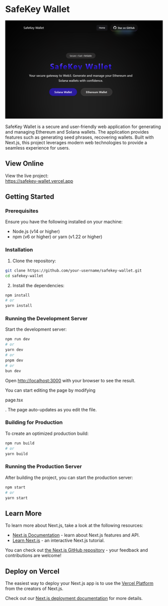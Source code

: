 # SafeKey Wallet
![SafeKey Wallet Homepage](public/image.png)

SafeKey Wallet is a secure and user-friendly web application for generating and managing Ethereum and Solana wallets. The application provides features such as generating seed phrases, recovering wallets. Built with Next.js, this project leverages modern web technologies to provide a seamless experience for users.

## View Online

View the live project: <br>
https://safekey-wallet.vercel.app

## Getting Started

### Prerequisites

Ensure you have the following installed on your machine:

- Node.js (v14 or higher)
- npm (v6 or higher) or yarn (v1.22 or higher)

### Installation

1. Clone the repository:

```bash
git clone https://github.com/your-username/safekey-wallet.git
cd safekey-wallet
```

2. Install the dependencies:

```bash
npm install
# or
yarn install
```

### Running the Development Server

Start the development server:

```bash
npm run dev
# or
yarn dev
# or
pnpm dev
# or
bun dev
```

Open [http://localhost:3000](http://localhost:3000) with your browser to see the result.

You can start editing the page by modifying 

page.tsx

. The page auto-updates as you edit the file.

### Building for Production

To create an optimized production build:

```bash
npm run build
# or
yarn build
```

### Running the Production Server

After building the project, you can start the production server:

```bash
npm start
# or
yarn start
```

## Learn More

To learn more about Next.js, take a look at the following resources:

- [Next.js Documentation](https://nextjs.org/docs) - learn about Next.js features and API.
- [Learn Next.js](https://nextjs.org/learn) - an interactive Next.js tutorial.

You can check out [the Next.js GitHub repository](https://github.com/vercel/next.js) - your feedback and contributions are welcome!

## Deploy on Vercel

The easiest way to deploy your Next.js app is to use the [Vercel Platform](https://vercel.com/new?utm_medium=default-template&filter=next.js&utm_source=create-next-app&utm_campaign=create-next-app-readme) from the creators of Next.js.

Check out our [Next.js deployment documentation](https://nextjs.org/docs/app/building-your-application/deploying) for more details.